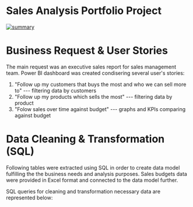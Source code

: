 # Sales Analysis Portfolio Project
<a href="https://ibb.co/2jqYD2G"><img src="https://i.ibb.co/rZkfCPD/summary.png" alt="summary" border="0"></a>

# Business Request & User Stories
The main request was an executive sales report for sales management team. Power BI dashboard was created condisering several user's stories:

1) "Follow up my customers that buys the most and who we can sell more to" --- filtering data by customers
2) "Follow up my products which sells the most" --- filtering data by product 
3) "Folow sales over time against budget" --- graphs and KPIs comparing against budget

# Data Cleaning & Transformation (SQL)
Following tables were extracted using SQL in order to create data model fulfilling the the business needs and analysis purposes. Sales budgets data were provided in Excel format and connected to the data model further.

SQL queries for cleaning and transformation necessary data are represented below:


